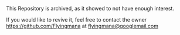 This Repository is archived, as it showed to not have enough interest.

If you would like to revive it, feel free to contact the owner https://github.com/Flyingmana at flyingmana@googlemail.com
